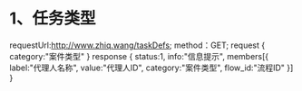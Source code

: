 # 1、任务类型
requestUrl:http://www.zhiq.wang/taskDefs;
method：GET;
request {
	category:"案件类型"
}
response {
    status:1,
    info:"信息提示",
    members[{
		label:"代理人名称",
		value:"代理人ID",
		category:"案件类型",
		flow_id:"流程ID"
	}]
}


